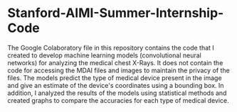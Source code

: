 # Stanford-AIMI-Summer-Internship-Code
The Google Colaboratory file in this repository contains the code that I created to develop machine learning models (convolutional neural networks) for analyzing the medical chest X-Rays. It does not contain the code for accessing the MDAI files and images to maintain the privacy of the files.
The models predict the type of medical device present in the image and give an estimate of the device's coordinates using a bounding box.
In addition, I analyzed the results of the models using statistical methods and created graphs to compare the accuracies for each type of medical device. 
